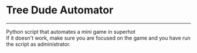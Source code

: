 # Tree Dude Automator
----------------------------------------------------------------------------------------------------------
Python script that automates a mini game in superhot <br />
If it doesn't work, make sure you are focused on the game and you have run the script as administrator.

